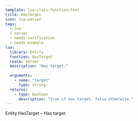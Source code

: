 ```yaml
---
template: lua-class-function.html
title: HasTarget
icon: lua-server
tags:
  - lua
  - server
  - needs-verification
  - needs-example
lua:
  library: Entity
  function: HasTarget
  realm: server
  description: "Has target."
  
  arguments:
    - name: "target"
      type: string
  returns:
    - type: boolean
      description: "true if has target, false otherwise."
---
```


<div class="lua__search__keywords">
Entity:HasTarget &#x2013; Has target.
</div>
